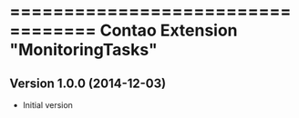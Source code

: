 ==================================
Contao Extension "MonitoringTasks"
==================================

Version 1.0.0 (2014-12-03)
--------------------------
- Initial version